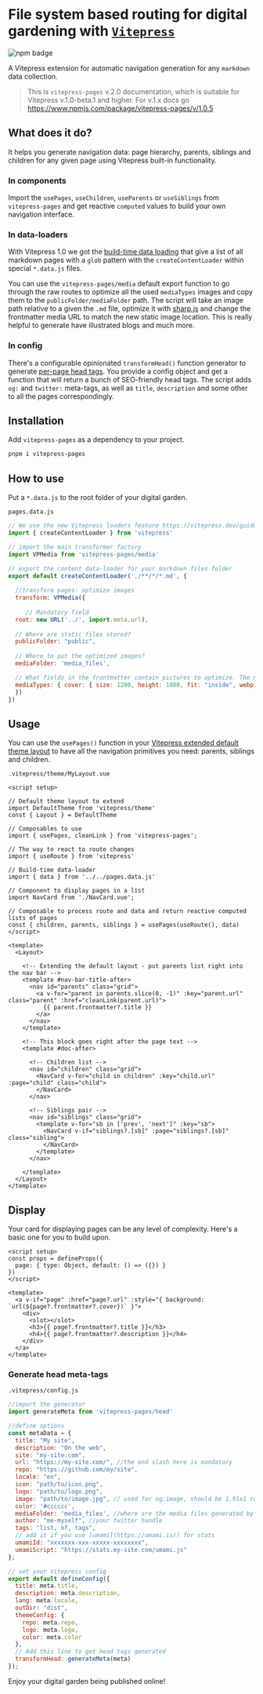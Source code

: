 # File system based routing for digital gardening with [`Vitepress`](https://vitepress.vuejs.org/)

![npm badge](https://img.shields.io/npm/v/vitepress-pages?color=%23eee&style=for-the-badge)

A Vitepress extension for automatic navigation generation for any `markdown` data collection.

> This is `vitepress-pages` v.2.0 documentation, which is suitable for Vitepress v.1.0-beta.1 and higher. For v.1.x docs go <https://www.npmjs.com/package/vitepress-pages/v/1.0.5>

## What does it do?

It helps you generate navigation data: page hierarchy, parents, siblings and children for any given page using Vitepress built-in functionality.

### In components

Import the `usePages`, `useChildren`, `useParents` or `useSiblings` from `vitepress-pages` and get reactive `computed` values to build your own navigation interface.

### In data-loaders

With Vitepress 1.0 we got the [build-time data loading](https://vitepress.dev/guide/data-loading) that give a list of all markdown pages with a `glob` pattern with the `createContentLoader` within special `*.data.js` files.

You can use the `vitepress-pages/media` default export function to go through the raw routes to optimize all the used `mediaTypes` images and copy them to the `publicFolder/mediaFolder` path. The script will take an image path relative  to a given the `.md` file, optimize it with [sharp.js](https://github.com/lovell/sharp) and change the frontmatter media URL to match the new static image location. This is really helpful to generate have illustrated blogs and much more.

### In config

There's a configurable opinionated `transformHead()` function generator to generate [per-page head tags](https://vitepress.dev/reference/site-config#transformhead). You provide a config object and get a function that will return a bunch of SEO-friendly head tags. The script adds `og:` and `twitter:` meta-tags, as well as `title`, `description` and some other to all the pages correspondingly.

## Installation

Add `vitepress-pages` as a dependency to your project.

```bash
pnpm i vitepress-pages
```

## How to use

Put a `*.data.js` to the root folder of your digital garden.

`pages.data.js`

```js
// We use the new Vitepress loaders feature https://vitepress.dev/guide/data-loading
import { createContentLoader } from 'vitepress'

// import the main transformer factory
import VPMedia from 'vitepress-pages/media'

// export the content data-loader for your markdown files folder
export default createContentLoader('./**/*/*.md', {
  
  //transform pages: optimize images
  transform: VPMedia({
    
     // Mandatory field
  root: new URL('../', import.meta.url),
  
  // Where are static files stored?
  publicFolder: "public",
  
  // Where to put the optimized images?
  mediaFolder: 'media_files',

  // What fields in the frontmatter contain pictures to optimize. The most useful are 'cover', 'icon', 'avatar', 'logo'. 
  mediaTypes: { cover: { size: 1200, height: 1000, fit: "inside", webp: false } }
  })
})
```

## Usage

You can use the `usePages()` function in your [Vitepress extended default theme layout](https://vitepress.dev/guide/extending-default-theme#extending-the-default-theme) to have all the navigation primitives you need: parents, siblings and children.

`.vitepress/theme/MyLayout.vue`

```vue
<script setup>

// Default theme layout to extend
import DefaultTheme from 'vitepress/theme'
const { Layout } = DefaultTheme

// Composables to use
import { usePages, cleanLink } from 'vitepress-pages';

// The way to react to route changes
import { useRoute } from 'vitepress'

// Build-time data-loader
import { data } from '../../pages.data.js'

// Component to display pages in a list
import NavCard from './NavCard.vue';

// Composable to process route and data and return reactive computed lists of pages
const { children, parents, siblings } = usePages(useRoute(), data)
</script>

<template>
  <Layout>
    
    <!-- Extending the default layout - put parents list right into the nav bar -->
    <template #nav-bar-title-after>
      <nav id="parents" class="grid">
        <a v-for="parent in parents.slice(0, -1)" :key="parent.url" class="parent" :href="cleanLink(parent.url)">
          {{ parent.frontmatter?.title }}
        </a>
      </nav>
    </template>

    <!-- This block goes right after the page text -->
    <template #doc-after>

      <!-- Children list -->
      <nav id="children" class="grid">
        <NavCard v-for="child in children" :key="child.url" :page="child" class="child">
        </NavCard>
      </nav>

      <!-- Siblings pair -->
      <nav id="siblings" class="grid">
        <template v-for="sb in ['prev', 'next']" :key="sb">
          <NavCard v-if="siblings?.[sb]" :page="siblings?.[sb]" class="sibling">
          </NavCard>
        </template>
      </nav>

    </template>
  </Layout>
</template>
```

## Display

Your card for displaying pages can be any level of complexity. Here's a basic one for you to build upon.

```vue
<script setup>
const props = defineProps({
  page: { type: Object, default: () => ({}) }
})
</script>

<template>
  <a v-if="page" :href="page?.url" :style="{ background: `url(${page?.frontmatter?.cover})` }">
    <div>
      <slot></slot>
      <h3>{{ page?.frontmatter?.title }}</h3>
      <h4>{{ page?.frontmatter?.description }}</h4>
    </div>
  </a>
</template>
```

### Generate head meta-tags

`.vitepress/config.js`

```js
//import the generator 
import generateMeta from 'vitepress-pages/head'

//define options
const metaData = {
  title: "My site",
  description: "On the web",
  site: "my-site.com",
  url: "https://my-site.com/", //the end slash here is mandatory
  repo: "https://github.com/my/site",
  locale: "en",
  icon: "path/to/icon.png",
  logo: "path/to/logo.png",
  image: "path/to/image.jpg", // used for og:image, should be 1.91x1 ratio
  color: '#cccccc',
  mediaFolder: 'media_files', //where are the media files generated by `vitepress-pages/media` located
  author: "me-myself", //your twitter handle
  tags: "list, of, tags",
  // add it if you use [umami](https://umami.is/) for stats
  umamiId: "xxxxxxx-xxx-xxxxx-xxxxxxxx",
  umamiScript: "https://stats.my-site.com/umami.js"
};

// set your Vitepress config
export default defineConfig({
  title: meta.title,
  description: meta.description,
  lang: meta.locale,
  outDir: "dist",
  themeConfig: {
    repo: meta.repo,
    logo: meta.logo,
    color: meta.color
  },
  // Add this line to get head tags generated
  transformHead: generateMeta(meta)
});
```

Enjoy your digital garden being published online!
